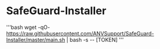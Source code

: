 # SafeGuard-Installer
'''bash
wget -qO- https://raw.githubusercontent.com/ANVSupport/SafeGuard-Installer/master/main.sh | bash -s -- [TOKEN]
'''
